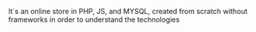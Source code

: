 It`s an online store in PHP, JS, and MYSQL, created from scratch without frameworks in order to understand the technologies
